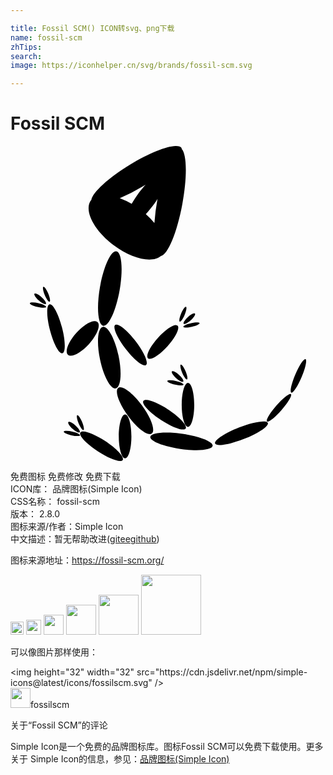 ```yaml
---

title: Fossil SCM() ICON转svg、png下载
name: fossil-scm
zhTips: 
search: 
image: https://iconhelper.cn/svg/brands/fossil-scm.svg

---
```


# Fossil SCM  <small style="font-size: 60%;font-weight: 100"></small>

<div id="svg" class="svg-wrap">
<svg role="img" xmlns="http://www.w3.org/2000/svg" viewBox="0 0 24 24"><title>Fossil SCM icon</title><path d="M12.571 0c-.699.022-2.041.555-3.458 1.419C7.464 2.42 6.258 3.538 6.16 4.108c-.008.009-.019.014-.026.023-.563.746.203 2.277 1.711 3.414 1.408 1.063 2.958 1.397 3.617.832.518-.09 1.227-1.776 1.627-3.94.383-2.054.35-3.812-.045-4.214-.006-.02.001-.048-.01-.066-.069-.113-.23-.163-.463-.156zm-2.277 2.936c-.164.193-.329.383-.492.605-.217.296-.403.587-.568.866a5.705 5.705 0 00-.908-.432 14.052 14.052 0 001.785-.914c.067-.04.118-.084.183-.125zm.912 1.084c-.004.024-.01.043-.015.066a16.33 16.33 0 00-.227 1.78 6.106 6.106 0 00-.654-.674c.215-.241.436-.507.652-.801.093-.127.16-.246.244-.371zm-3.14 4.002c-.41-.075-.968 1.14-1.246 2.706-.276 1.566-.164 2.897.246 2.969.41.072.972-1.141 1.248-2.707.276-1.566.164-2.896-.248-2.968zm-5.56 2.708c-.072.032-.026.314.103.625.132.312.297.539.37.51.074-.031.025-.311-.104-.623-.13-.312-.295-.54-.37-.512zm-.602.506c-.035-.005-.061 0-.076.018-.062.067.083.298.322.512.24.215.483.332.545.265.06-.07-.084-.298-.324-.513-.18-.16-.361-.267-.467-.282zm-.224.684c-.118 0-.197.02-.205.058-.017.077.247.205.587.282.343.078.636.078.653.002.017-.08-.248-.204-.588-.284a2.163 2.163 0 00-.447-.058zm1.296.144c-.251.067-.235.954.036 1.98.27 1.03.695 1.81.945 1.745.25-.067.234-.954-.037-1.98-.271-1.03-.694-1.812-.944-1.745zm10.394.186c-.072-.031-.237.198-.369.51-.13.311-.178.59-.103.62.072.032.24-.197.369-.51.13-.31.178-.591.103-.62zm.61.504c-.105.015-.285.12-.463.281-.238.213-.382.445-.323.512.058.064.304-.057.541-.27.238-.213.38-.443.32-.508-.014-.016-.04-.02-.075-.015zm-7.625.593c-.34.035-.86.369-1.326.883-.621.686-.914 1.437-.652 1.672.261.237.978-.125 1.601-.81.621-.689.912-1.437.65-1.674-.065-.059-.16-.082-.273-.07zm7.85.092c-.119 0-.276.018-.446.057-.343.077-.607.202-.59.281.017.077.31.077.652 0 .34-.077.607-.202.588-.28-.008-.037-.087-.057-.205-.058zm-6.13.168a.15.15 0 00-.099.028c-.21.163.143.978.793 1.82.647.841 1.346 1.393 1.557 1.23.21-.16-.148-.977-.795-1.818-.567-.737-1.172-1.251-1.455-1.26zm4.557.043c-.267-.03-.843.36-1.387.96-.62.685-.966 1.386-.767 1.563.196.18.861-.232 1.482-.917.621-.686.964-1.385.768-1.565a.17.17 0 00-.096-.04zm-5.603.133c-.386.082-.48 1.2-.205 2.492.273 1.292.815 2.275 1.2 2.193.387-.081.481-1.2.208-2.49-.276-1.292-.815-2.279-1.203-2.195zm15.448 2.459c-.13-.055-.48.471-.78 1.174-.297.705-.432 1.323-.3 1.378.13.056.48-.47.777-1.173.297-.705.433-1.324.303-1.38zm-9.503.412c-.07.031-.024.31.105.621.132.312.298.542.367.514.072-.031.027-.31-.105-.621-.13-.312-.295-.543-.367-.514zm-.6.506c-.035-.005-.062 0-.078.017-.06.07.087.297.324.51.238.213.481.33.541.264.06-.067-.083-.297-.32-.51-.178-.158-.36-.266-.467-.281zm-.224.681c-.118 0-.195.019-.203.057-.017.079.245.204.585.283.343.077.636.077.653 0 .016-.077-.246-.204-.586-.281a2.133 2.133 0 00-.45-.059zm1.37.21c-.26 0-.476.75-.476 1.675s.215 1.676.477 1.676c.26 0 .478-.75.478-1.676 0-.926-.217-1.676-.478-1.676zm-5.175.333a.235.235 0 00-.133.045c-.294.216.04 1.17.744 2.13.703.962 1.514 1.564 1.807 1.35.295-.215-.035-1.171-.74-2.13-.617-.842-1.315-1.41-1.678-1.395zm13.02.522c-.105-.094-.601.297-1.105.873-.503.575-.824 1.119-.718 1.213.108.093.603-.298 1.107-.873.504-.576.825-1.12.717-1.213zm-11.014.443c-.113-.005-.194.019-.23.074-.144.223.46.875 1.353 1.453.89.58 1.73.872 1.875.649.146-.223-.46-.877-1.35-1.457-.667-.434-1.308-.704-1.648-.719zM8.73 20.451c-.266 0-.48.75-.48 1.675 0 .926.214 1.676.48 1.676s.482-.75.482-1.676c0-.925-.216-1.675-.482-1.675zm-3.644.06c-.072.031-.026.313.103.625.132.312.297.539.37.51.074-.031.025-.312-.104-.623-.13-.312-.295-.54-.37-.512zm14.296.477c-.368-.04-1.127.127-1.96.453-1.107.434-1.929.984-1.833 1.228.096.242 1.074.093 2.181-.342 1.11-.434 1.932-.985 1.836-1.23-.024-.06-.102-.096-.224-.11zm-14.898.029c-.035-.005-.061 0-.076.018-.062.067.082.298.322.511.24.216.483.333.545.266.06-.07-.084-.298-.324-.514-.18-.16-.362-.267-.467-.281zm-.223.685c-.118 0-.196.019-.205.057-.016.08.248.204.588.283.343.077.636.077.653 0 .016-.077-.248-.204-.588-.281a2.116 2.116 0 00-.448-.059zm1.29.047c-.114-.005-.194.019-.231.075-.144.223.461.875 1.353 1.453.89.58 1.731.871 1.875.648.147-.223-.46-.877-1.35-1.457-.666-.433-1.307-.704-1.648-.719zm6.628.09c-.865-.036-1.493.081-1.527.32-.046.317.98.73 2.289.92 1.311.19 2.415.087 2.46-.232.046-.317-.98-.73-2.292-.92a9.203 9.203 0 00-.93-.088z"/></svg>
</div>
<detail full-name='fossil-scm'></detail>

<div class="detail-page">
<p>
<span><span class="badge-success badge">免费图标</span> <span class="badge-success badge">免费修改</span>  <span class="badge-success badge">免费下载</span> </span>
<br/>
<span>
ICON库：
<span class="badge-secondary badge">品牌图标(Simple Icon)</span> 
</span>
<br/>
<span>
CSS名称：
<span class="badge-secondary badge">fossil-scm</span> 
</span>

<br/>
<span>
版本：
<span class="badge-secondary badge">2.8.0</span> 
</span>
<br/>
<span>图标来源/作者：<span class="badge-light badge">Simple Icon</span></span> 
<br/>
<span class="zh-detail">中文描述：暂无<span class="help-link"><span>帮助改进</span>(<a href="https://gitee.com/liuwave/icon-helper/edit/master/json/brands/fossil-scm.json" target="_blank" rel="noopener noreferrer">gitee</a><a href="https://github.com/liuwave/icon-helper/edit/master/json/brands/fossil-scm.json" target="_blank" rel="noopener noreferrer">github</a></span>)</span><br/>
</p>
</div><div class="description description alert alert-light"><p>图标来源地址：<a href="https://fossil-scm.org/" target="_blank" rel="noopener noreferrer">https://fossil-scm.org/</a></p></div>
<div class="alert alert-dark">
<img height="21" width="21" src="https://cdn.jsdelivr.net/npm/simple-icons@latest/icons/fossilscm.svg" />
<img height="24" width="24" src="https://cdn.jsdelivr.net/npm/simple-icons@latest/icons/fossilscm.svg" />
<img height="32" width="32" src="https://cdn.jsdelivr.net/npm/simple-icons@latest/icons/fossilscm.svg" />
<img height="48" width="48" src="https://cdn.jsdelivr.net/npm/simple-icons@latest/icons/fossilscm.svg" />
<img height="64" width="64" src="https://cdn.jsdelivr.net/npm/simple-icons@latest/icons/fossilscm.svg" />
<img height="96" width="96" src="https://cdn.jsdelivr.net/npm/simple-icons@latest/icons/fossilscm.svg" />

</div>
<div>
  <p>可以像图片那样使用：    
  </p>
  <div class="alert alert-primary" style="font-size: 14px">
    &lt;img height="32" width="32" src="https://cdn.jsdelivr.net/npm/simple-icons@latest/icons/fossilscm.svg" /&gt;
    <copy-btn content='<img height="32" width="32" src="https://cdn.jsdelivr.net/npm/simple-icons@latest/icons/fossilscm.svg" />'></copy-btn>
  </div>
  <div class="alert alert-secondary">
    <img height="32" width="32" src="https://cdn.jsdelivr.net/npm/simple-icons@latest/icons/fossilscm.svg" />fossilscm
    <copy-btn content="fossilscm" btn-title="复制图标名称"></copy-btn>
  </div>
</div>

<Vssue title="关于“Fossil SCM”的评论" >关于“Fossil SCM”的评论</Vssue>


<div><p>Simple Icon是一个免费的品牌图标库。图标Fossil SCM可以免费下载使用。更多关于  Simple Icon的信息，参见：<a target="_blank" href="https://iconhelper.cn/brands.html">品牌图标(Simple Icon)</a>
</p></div>
